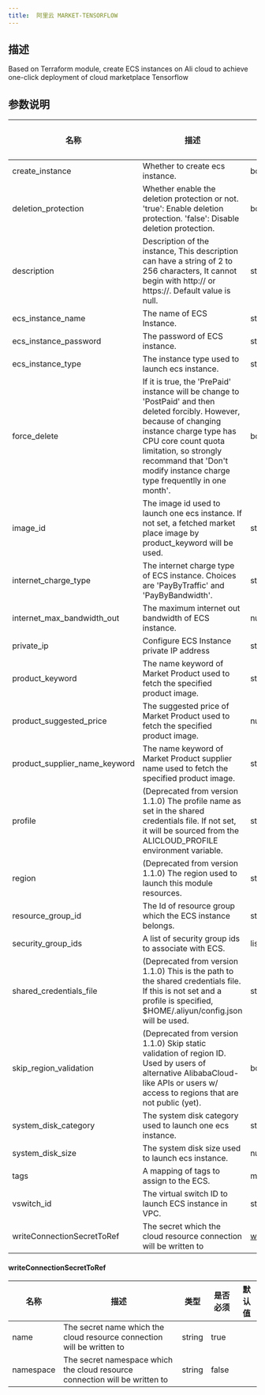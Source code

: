 ```yaml
---
title:  阿里云 MARKET-TENSORFLOW
---
```


## 描述

Based on Terraform module, create ECS instances on Ali cloud to achieve one-click deployment of cloud marketplace Tensorflow

## 参数说明


 名称 | 描述 | 类型 | 是否必须 | 默认值 
 ------------ | ------------- | ------------- | ------------- | ------------- 
 create_instance | Whether to create ecs instance. | bool | false |  
 deletion_protection | Whether enable the deletion protection or not. 'true': Enable deletion protection. 'false': Disable deletion protection. | bool | false |  
 description | Description of the instance, This description can have a string of 2 to 256 characters, It cannot begin with http:// or https://. Default value is null. | string | false |  
 ecs_instance_name | The name of ECS Instance. | string | false |  
 ecs_instance_password | The password of ECS instance. | string | false |  
 ecs_instance_type | The instance type used to launch ecs instance. | string | false |  
 force_delete | If it is true, the 'PrePaid' instance will be change to 'PostPaid' and then deleted forcibly. However, because of changing instance charge type has CPU core count quota limitation, so strongly recommand that 'Don't modify instance charge type frequentlly in one month'. | bool | false |  
 image_id | The image id used to launch one ecs instance. If not set, a fetched market place image by product_keyword will be used. | string | false |  
 internet_charge_type | The internet charge type of ECS instance. Choices are 'PayByTraffic' and 'PayByBandwidth'. | string | false |  
 internet_max_bandwidth_out | The maximum internet out bandwidth of ECS instance. | number | false |  
 private_ip | Configure ECS Instance private IP address | string | false |  
 product_keyword | The name keyword of Market Product used to fetch the specified product image. | string | false |  
 product_suggested_price | The suggested price of Market Product used to fetch the specified product image. | number | false |  
 product_supplier_name_keyword | The name keyword of Market Product supplier name used to fetch the specified product image. | string | false |  
 profile | (Deprecated from version 1.1.0) The profile name as set in the shared credentials file. If not set, it will be sourced from the ALICLOUD_PROFILE environment variable. | string | false |  
 region | (Deprecated from version 1.1.0) The region used to launch this module resources. | string | false |  
 resource_group_id | The Id of resource group which the ECS instance belongs. | string | false |  
 security_group_ids | A list of security group ids to associate with ECS. | list(string) | false |  
 shared_credentials_file | (Deprecated from version 1.1.0) This is the path to the shared credentials file. If this is not set and a profile is specified, $HOME/.aliyun/config.json will be used. | string | false |  
 skip_region_validation | (Deprecated from version 1.1.0) Skip static validation of region ID. Used by users of alternative AlibabaCloud-like APIs or users w/ access to regions that are not public (yet). | bool | false |  
 system_disk_category | The system disk category used to launch one ecs instance. | string | false |  
 system_disk_size | The system disk size used to launch ecs instance. | number | false |  
 tags | A mapping of tags to assign to the ECS. | map(string) | false |  
 vswitch_id | The virtual switch ID to launch ECS instance in VPC. | string | false |  
 writeConnectionSecretToRef | The secret which the cloud resource connection will be written to | [writeConnectionSecretToRef](#writeConnectionSecretToRef) | false |  


#### writeConnectionSecretToRef

 名称 | 描述 | 类型 | 是否必须 | 默认值 
 ------------ | ------------- | ------------- | ------------- | ------------- 
 name | The secret name which the cloud resource connection will be written to | string | true |  
 namespace | The secret namespace which the cloud resource connection will be written to | string | false |  
